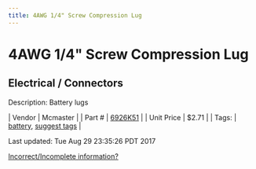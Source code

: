 ```yaml
---
title: 4AWG 1/4" Screw Compression Lug
---
```


# 4AWG 1/4" Screw Compression Lug
## Electrical / Connectors
Description: 	Battery lugs 

| Vendor | Mcmaster | 
| Part # | [6926K51](https://www.mcmaster.com/#6926K51) | 
| Unit Price | $2.71 | 
| Tags: | [battery](https://jgermita.github.io/frc-parts/search/?q=battery), [suggest tags](https://docs.google.com/forms/d/e/1FAIpQLSeWyY8v3RgOty-MyWmh9U0iivNYN_molChYyS-0U-o-kOAv_g/viewform) | 

Last updated: Tue Aug 29 23:35:26 PDT 2017

 [Incorrect/Incomplete information?](https://docs.google.com/forms/d/e/1FAIpQLSeWyY8v3RgOty-MyWmh9U0iivNYN_molChYyS-0U-o-kOAv_g/viewform)